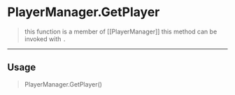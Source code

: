 # PlayerManager.GetPlayer
> this function is a member of [[PlayerManager]]
> this method can be invoked with `.`
-----
## Usage
> PlayerManager.GetPlayer()
